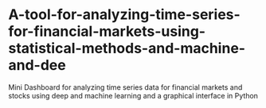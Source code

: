 # A-tool-for-analyzing-time-series-for-financial-markets-using-statistical-methods-and-machine-and-dee
Mini Dashboard for analyzing time series data for financial markets and stocks using deep and machine learning and a graphical interface in Python
